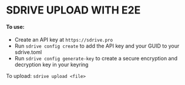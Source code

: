# SDRIVE UPLOAD WITH E2E 

#### To use:

- Create an API key at `https://sdrive.pro` 
- Run `sdrive config create` to add the API key and your GUID to your sdrive.toml
- Run `sdrive config generate-key` to create a secure encryption and decryption key in your keyring

To upload: `sdrive upload <file>` 

